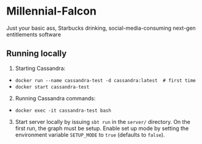 # Millennial-Falcon

Just your basic ass, Starbucks drinking, social-media-consuming next-gen entitlements software


## Running locally

1. Starting Cassandra:

* `docker run --name cassandra-test -d cassandra:latest  # first time`
* `docker start cassandra-test`

2. Running Cassandra commands:

* `docker exec -it cassandra-test bash`

3. Start server locally by issuing `sbt run` in the `server/` directory. On the first run, the graph must be setup. Enable set up mode by setting the environment variable `SETUP_MODE` to `true` (defaults to `false`).
